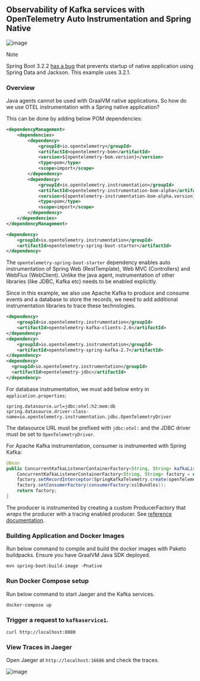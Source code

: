 ## Observability of Kafka services with OpenTelemetry Auto Instrumentation and Spring Native

![image](https://user-images.githubusercontent.com/4991449/140835427-c652c835-c90c-4864-9014-fcf5a45727b7.png)

> [!NOTE]
> Spring Boot 3.2.2 [has a bug](https://github.com/spring-projects/spring-boot/issues/39254) that prevents startup of native application using Spring Data and Jackson. This example uses 3.2.1.

### Overview

Java agents cannot be used with GraalVM native applications. So how do we use OTEL instrumentation with a Spring native application?

This can be done by adding below POM dependencies:

```xml
<dependencyManagement>
    <dependencies>
        <dependency>
            <groupId>io.opentelemetry</groupId>
            <artifactId>opentelemetry-bom</artifactId>
            <version>${opentelemetry-bom.version}</version>
            <type>pom</type>
            <scope>import</scope>
        </dependency>
        <dependency>
            <groupId>io.opentelemetry.instrumentation</groupId>
            <artifactId>opentelemetry-instrumentation-bom-alpha</artifactId>
            <version>${opentelemetry-instrumentation-bom-alpha.version}</version>
            <type>pom</type>
            <scope>import</scope>
        </dependency>
    </dependencies>
</dependencyManagement>

<dependency>
    <groupId>io.opentelemetry.instrumentation</groupId>
    <artifactId>opentelemetry-spring-boot-starter</artifactId>
</dependency>
```

The `opentelemetry-spring-boot-starter` dependency enables auto instrumentation of Spring Web (RestTemplate), Web MVC (Controllers) and WebFlux (WebClient). Unlike the java agent, instrumentation of other libraries (like JDBC, Kafka etc) needs to be enabled explicitly.

Since in this example, we also use Apache Kafka to produce and consume events and a database to store the records, we need to add additional instrumentation libraries to trace these technologies.

```xml
<dependency>
    <groupId>io.opentelemetry.instrumentation</groupId>
    <artifactId>opentelemetry-kafka-clients-2.6</artifactId>
</dependency>
<dependency>
    <groupId>io.opentelemetry.instrumentation</groupId>
    <artifactId>opentelemetry-spring-kafka-2.7</artifactId>
</dependency>
<dependency>
  <groupId>io.opentelemetry.instrumentation</groupId>
  <artifactId>opentelemetry-jdbc</artifactId>
</dependency>
```

For database instrumentation, we must add below entry in `application.properties`:

```properties
spring.datasource.url=jdbc:otel:h2:mem:db
spring.datasource.driver-class-name=io.opentelemetry.instrumentation.jdbc.OpenTelemetryDriver
```

The datasource URL must be prefixed with `jdbc:otel:` and the JDBC driver must be set to `OpenTelemetryDriver`.

For Apache Kafka instrumentation, consumer is instrumented with Spring Kafka:

```java
@Bean
public ConcurrentKafkaListenerContainerFactory<String, String> kafkaListenerContainerFactory(SslBundles sslBundles) {
    ConcurrentKafkaListenerContainerFactory<String, String> factory = new ConcurrentKafkaListenerContainerFactory<>();
    factory.setRecordInterceptor(SpringKafkaTelemetry.create(openTelemetry).createRecordInterceptor());
    factory.setConsumerFactory(consumerFactory(sslBundles));
    return factory;
}
```

The producer is instrumented by creating a custom ProducerFactory that _wraps_ the producer with a tracing enabled producer. See [reference documentation](https://github.com/open-telemetry/opentelemetry-java-instrumentation/tree/main/instrumentation/kafka/kafka-clients/kafka-clients-2.6/library#wrapping-clients).

### Building Application and Docker Images

Run below command to compile and build the docker images with Paketo buildpacks. Ensure you have GraalVM Java SDK deployed.

```shell
mvn spring-boot:build-image -Pnative
```

### Run Docker Compose setup

Run below command to start Jaeger and the Kafka services.

```shell
docker-compose up
```

### Trigger a request to `kafkaservice1`.

```shell
curl http://localhost:8080
```

### View Traces in Jaeger

Open Jaeger at `http://localhost:16686` and check the traces.

![image](https://github.com/xsreality/spring-boot-tracing-demo/assets/4991449/15e5abd4-e5a8-450c-b630-f7b84624e969)
